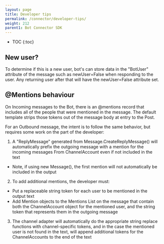```yaml
---
layout: page
title: Developer tips
permalink: /connector/developer-tips/
weight: 212
parent1: Bot Connector SDK
---
```


* TOC
{:toc}


## New user?
To determine if this is a new user, bot's can store data in the "BotUser" attribute of the message such as newUser=False when responding to the user.  Any returning user after that will have the newUser=False attribute set.

## @Mentions behaviour

On Incoming messages to the Bot, there is an @mentions record that includes all of the people that were mentioned in the message.  The default template strips those tokens out of the message body at entry to the Post.

For an Outbound message, the intent is to follow the same behavior, but requires some work on the part of the developer:

1. A "ReplyMessage" generated from Message.CreateReplyMessage() will automatically prefix the outgoing message with a mention for the incoming messages From ChannelAccount even if not included in the text
* Note, if using new Message(), the first mention will not automatically be included in the output
2. To add additional mentions, the developer must:
* Put a replaceable string token for each user to be mentioned in the output text
* Add Mention objects to the Mentions List on the message that contain both the ChannelAccount object for the mentioned user, and the string token that represents them in the outgoing message
3. The channel adapter will automatically do the appropriate string replace functions with channel-specific tokens, and in the case the mentioned user is not found in the text, will append additional tokens  for the ChannelAccounts to the end of the text
	
